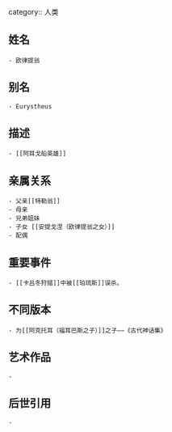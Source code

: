 category:: 人类
## 姓名
	- 欧律提翁
## 别名
	- Eurystheus
## 描述
	- [[阿耳戈船英雄]]
## 亲属关系
	- 父亲[[特勒翁]]
	- 母亲
	- 兄弟姐妹
	- 子女 [[安提戈涅（欧律提翁之女）]]
	- 配偶
## 重要事件
	- [[卡吕冬狩猎]]中被[[珀琉斯]]误杀。
## 不同版本
	- 为[[阿克托耳（福耳巴斯之子）]]之子——《古代神话集》
## 艺术作品
	-
## 后世引用
	-

